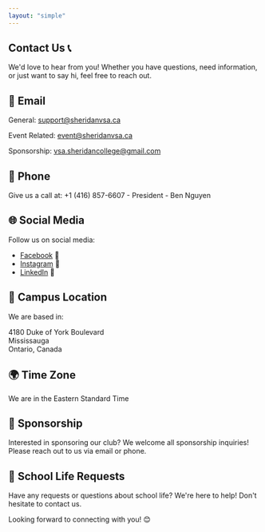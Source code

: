 ```yaml
---
layout: "simple"
---
```


## Contact Us  📞

We'd love to hear from you! Whether you have questions, need information, or just want to say hi, feel free to reach out.

## 📧 Email
General:  [support@sheridanvsa.ca](mailto:suppot@sheridanvsa.ca)  

Event Related:  [event@sheridanvsa.ca](mailto:event@sheridanvsa.ca)   

Sponsorship:  [vsa.sheridancollege@gmail.com](mailto:vsa.sheridancollege@gmail.com)  


## 📱 Phone
Give us a call at: +1 (416) 857-6607 - President - Ben Nguyen



## 🌐 Social Media

Follow us on social media:
- [Facebook](https://facebook.com/VSA.Sheridan) 📘
- [Instagram](https://instagram.com/vietnam.sheridancollege) 📸
- [LinkedIn](https://linkedin.com/company/sheridan-vietnamese-students%e2%80%99-association) 💼


## 📍 Campus Location

We are based in:    
    
4180 Duke of York Boulevard   
Mississauga  
Ontario, Canada  

## 🌍 Time Zone
We are in the Eastern Standard Time

## 🤝 Sponsorship

Interested in sponsoring our club? We welcome all sponsorship inquiries! Please reach out to us via email or phone.

## 🏫 School Life Requests

Have any requests or questions about school life? We're here to help! Don't hesitate to contact us.

Looking forward to connecting with you! 😊